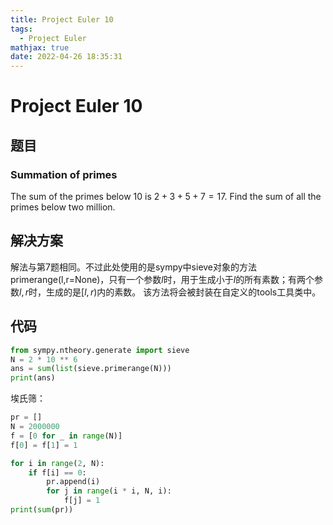```yaml
---
title: Project Euler 10
tags:
  - Project Euler
mathjax: true
date: 2022-04-26 18:35:31
---
```


<escape><!-- more --></escape>

# Project Euler 10

## 题目

### Summation of primes

The sum of the primes below $10$ is $2 + 3 + 5 + 7 = 17$.
Find the sum of all the primes below two million.

## 解决方案

解法与第7题相同。不过此处使用的是sympy中sieve对象的方法primerange(l,r=None)，只有一个参数$l$时，用于生成小于$l$的所有素数；有两个参数$l,r$时，生成的是$[l,r)$内的素数。
该方法将会被封装在自定义的tools工具类中。

## 代码

```py
from sympy.ntheory.generate import sieve
N = 2 * 10 ** 6
ans = sum(list(sieve.primerange(N)))
print(ans)
```

埃氏筛：

```py
pr = []
N = 2000000
f = [0 for _ in range(N)]
f[0] = f[1] = 1

for i in range(2, N):
    if f[i] == 0:
        pr.append(i)
        for j in range(i * i, N, i):
            f[j] = 1
print(sum(pr))
```
